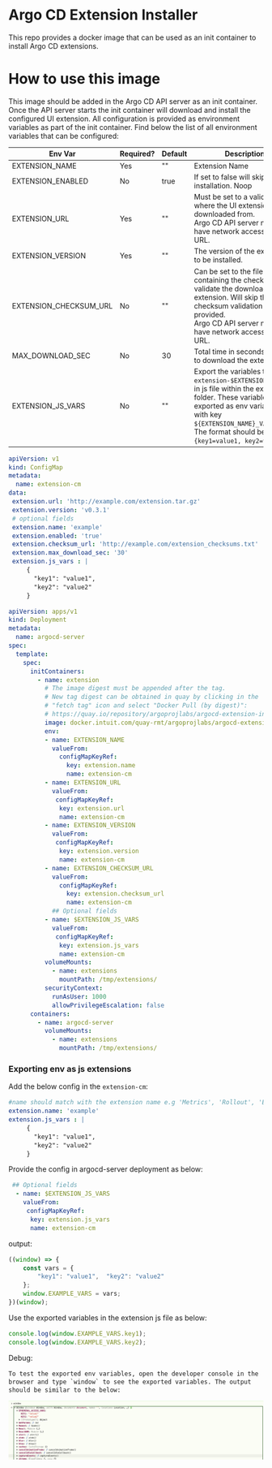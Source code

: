 # Argo CD Extension Installer

This repo provides a docker image that can be used as an init
container to install Argo CD extensions.

# How to use this image

This image should be added in the Argo CD API server as an init
container. Once the API server starts the init container will download
and install the configured UI extension. All configuration is provided
as environment variables as part of the init container. Find below the
list of all environment variables that can be configured:

| Env Var                   | Required? | Default   | Description                                                                                                                                                                                                         |
|---------------------------|----------|-----------|---------------------------------------------------------------------------------------------------------------------------------------------------------------------------------------------------------------------|
| EXTENSION_NAME            | Yes      | ""        | Extension Name                                                                                                                                                                                                      |
| EXTENSION_ENABLED         | No       | true      | If set to false will skip the installation. Noop                                                                                                                                                                    |
| EXTENSION_URL             | Yes      | ""        | Must be set to a valid URL where the UI extension can be downloaded from. <br>Argo CD API server needs to have network access to this URL.                                                                          |
| EXTENSION_VERSION         | Yes      | ""        | The version of the extension to be installed.                                                                                                                                                                       |
| EXTENSION_CHECKSUM_URL    | No       | ""        | Can be set to the file containing the checksum to validate the downloaded<br>extension. Will skip the checksum validation if not provided.<br>Argo CD API server needs to have network access to this URL.          |
| MAX_DOWNLOAD_SEC          | No       | 30        | Total time in seconds allowed to download the extension.                                                                                                                                                            |
| EXTENSION_JS_VARS      | No       | ""        | Export the variables to `extension-$EXTENSION_JS_VARS` in js file within the extension folder. These variables will be exported as env variables with key `${EXTENSION_NAME}_VARS`. <br/>The format should be `{key1=value1, key2=value2}`. |
    


```yaml
apiVersion: v1
kind: ConfigMap
metadata:
  name: extension-cm
data:
 extension.url: 'http://example.com/extension.tar.gz'
 extension.version: 'v0.3.1'
 # optional fields
 extension.name: 'example'
 extension.enabled: 'true'
 extension.checksum_url: 'http://example.com/extension_checksums.txt'
 extension.max_download_sec: '30'
 extension.js_vars : |
     {
       "key1": "value1",
       "key2": "value2"
     }

```

```yaml
apiVersion: apps/v1
kind: Deployment
metadata:
  name: argocd-server
spec:
  template:
    spec:
      initContainers:
        - name: extension
          # The image digest must be appended after the tag.
          # New tag digest can be obtained in quay by clicking in the
          # "fetch tag" icon and select "Docker Pull (by digest)":
          # https://quay.io/repository/argoprojlabs/argocd-extension-installer?tab=tags
          image: docker.intuit.com/quay-rmt/argoprojlabs/argocd-extension-installer:v0.0.1@sha256:f50fa11a4592f3fcdd5a137dab8ed32067bb779a77a393f179e8a5d96abe1a80
          env:
          - name: EXTENSION_NAME
            valueFrom:
              configMapKeyRef:
                key: extension.name
                name: extension-cm
          - name: EXTENSION_URL
            valueFrom:
             configMapKeyRef:
              key: extension.url
              name: extension-cm
          - name: EXTENSION_VERSION
            valueFrom:
             configMapKeyRef:
              key: extension.version
              name: extension-cm
          - name: EXTENSION_CHECKSUM_URL
            valueFrom:
              configMapKeyRef:
                key: extension.checksum_url
                name: extension-cm
            ## Optional fields
          - name: $EXTENSION_JS_VARS
            valueFrom:
             configMapKeyRef:
              key: extension.js_vars
              name: extension-cm
          volumeMounts:
            - name: extensions
              mountPath: /tmp/extensions/
          securityContext:
            runAsUser: 1000
            allowPrivilegeEscalation: false
      containers:
        - name: argocd-server
          volumeMounts:
            - name: extensions
              mountPath: /tmp/extensions/
```

### Exporting env as js extensions

Add the below config in the `extension-cm`:
```yaml
#name should match with the extension name e.g 'Metrics', 'Rollout', 'Ephemeral-Access'
extension.name: 'example'
extension.js_vars : |
     {
       "key1": "value1",
       "key2": "value2"
     }
```
Provide the config in argocd-server deployment as below:
```yaml
 ## Optional fields
  - name: $EXTENSION_JS_VARS
    valueFrom:
     configMapKeyRef:
      key: extension.js_vars
      name: extension-cm
```
output:
```js
((window) => {
    const vars = {
        "key1": "value1",  "key2": "value2"
    };
    window.EXAMPLE_VARS = vars;
})(window);
```

Use the exported variables in the extension js file as below:
```js
console.log(window.EXAMPLE_VARS.key1);
console.log(window.EXAMPLE_VARS.key2);
```

Debug:
```text
To test the exported env variables, open the developer console in the browser and type `window` to see the exported variables. The output should be similar to the below:
```
![imge](./image/exported_envirnoment_variables.png)
